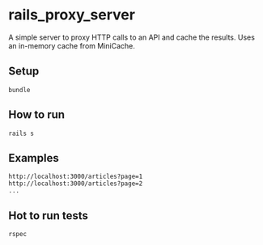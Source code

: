 # rails_proxy_server

A simple server to proxy HTTP calls to an API and cache the results. Uses an in-memory cache from MiniCache.

## Setup

```
bundle
```

## How to run

```
rails s
```

## Examples

```
http://localhost:3000/articles?page=1
http://localhost:3000/articles?page=2
...
```

## Hot to run tests

```
rspec
```
